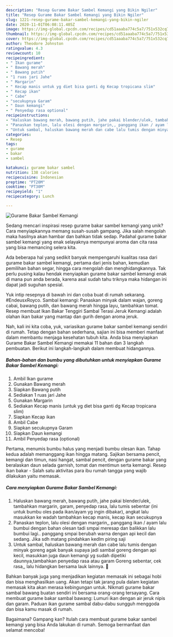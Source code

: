 ```yaml
---
description: "Resep Gurame Bakar Sambel Kemangi yang Bikin Ngiler"
title: "Resep Gurame Bakar Sambel Kemangi yang Bikin Ngiler"
slug: 1221-resep-gurame-bakar-sambel-kemangi-yang-bikin-ngiler
date: 2020-11-01T06:08:11.405Z
image: https://img-global.cpcdn.com/recipes/cd51aaaba774c5a7/751x532cq70/gurame-bakar-sambel-kemangi-foto-resep-utama.jpg
thumbnail: https://img-global.cpcdn.com/recipes/cd51aaaba774c5a7/751x532cq70/gurame-bakar-sambel-kemangi-foto-resep-utama.jpg
cover: https://img-global.cpcdn.com/recipes/cd51aaaba774c5a7/751x532cq70/gurame-bakar-sambel-kemangi-foto-resep-utama.jpg
author: Theodore Johnston
ratingvalue: 4.3
reviewcount: 10
recipeingredient:
- " Ikan gurame"
- " Bawang merah"
- " Bawang putih"
- "1 ruas jari Jahe"
- " Margarin"
- " Kecap manis untuk yg diet bisa ganti dg Kecap tropicana slim"
- " Kecap ikan"
- " Cabe"
- "secukupnya Garam"
- " Daun kemangi"
- " Penyedap rasa optional"
recipeinstructions:
- "Haluskan bawang merah, bawang putih, jahe pakai blender/ulek, tambahkan margarin, garam, penyedap rasa, lalu tumis sebentar (ini untuk bumbu oles pada ikan/ayam yg ingin dibakar), angkat lalu masukkan ke wadah tambahkan kecap manis, kecap ikan secukupnya"
- "Panaskan teplon, lalu olesi dengan margarin,, panggang ikan / ayam lalu bumbui dengan bahan olesan tadi smpai meresap dan balikkan lalu bumbui lagi.. panggang smpai berubah warna dengan api kecil dan sedang. Jika sdh matang pindahkan kedlm piring saji"
- "Untuk sambal, haluskan bawang merah dan cabe lalu tumis dengan minyak goreng agak banyak supaya jadi sambal goreng dengan api kecil, masukkan juga daun kemangi yg sudah dipetiki daunnya,tambahkan penyedap rasa atau garam Goreng sebentar, cek rasa,, lalu hidangkan bersama lauk lainnya. 🥰"
categories:
- Resep
tags:
- gurame
- bakar
- sambel

katakunci: gurame bakar sambel 
nutrition: 138 calories
recipecuisine: Indonesian
preptime: "PT20M"
cooktime: "PT30M"
recipeyield: "1"
recipecategory: Lunch

---
```



![Gurame Bakar Sambel Kemangi](https://img-global.cpcdn.com/recipes/cd51aaaba774c5a7/751x532cq70/gurame-bakar-sambel-kemangi-foto-resep-utama.jpg)

Sedang mencari inspirasi resep gurame bakar sambel kemangi yang unik? Cara menyiapkannya memang susah-susah gampang. Jika salah mengolah maka hasilnya akan hambar dan bahkan tidak sedap. Padahal gurame bakar sambel kemangi yang enak selayaknya mempunyai aroma dan cita rasa yang bisa memancing selera kita.

Ada beberapa hal yang sedikit banyak mempengaruhi kualitas rasa dari gurame bakar sambel kemangi, pertama dari jenis bahan, kemudian pemilihan bahan segar, hingga cara mengolah dan menghidangkannya. Tak perlu pusing kalau hendak menyiapkan gurame bakar sambel kemangi enak di mana pun anda berada, karena asal sudah tahu triknya maka hidangan ini dapat jadi suguhan spesial.

Yuk intip resepnya di bawah ini dan coba buat di rumah sekarang. ⠀⠀⠀⠀⠀ #EndeusxRoyco. Sambal kemangi: Panaskan minyak dalam wajan, goreng cabai, bawang putih, dan bawang merah hingga layu, tambahkan tomat. Resep membuat Ikan Bakar Tenggiri Sambal Terasi Jeruk Kemangi adalah olahan ikan bakar yang mantap dan gurih dengan aroma jeruk.


Nah, kali ini kita coba, yuk, variasikan gurame bakar sambel kemangi sendiri di rumah. Tetap dengan bahan sederhana, sajian ini bisa memberi manfaat dalam membantu menjaga kesehatan tubuh kita. Anda bisa menyiapkan Gurame Bakar Sambel Kemangi memakai 11 bahan dan 3 langkah pembuatan. Berikut ini langkah-langkah dalam membuat hidangannya.

<!--inarticleads1-->

##### Bahan-bahan dan bumbu yang dibutuhkan untuk menyiapkan Gurame Bakar Sambel Kemangi:

1. Ambil  Ikan gurame
1. Gunakan  Bawang merah
1. Siapkan  Bawang putih
1. Sediakan 1 ruas jari Jahe
1. Gunakan  Margarin
1. Sediakan  Kecap manis (untuk yg diet bisa ganti dg Kecap tropicana slim)
1. Siapkan  Kecap ikan
1. Ambil  Cabe
1. Siapkan secukupnya Garam
1. Siapkan  Daun kemangi
1. Ambil  Penyedap rasa (optional)


Pertama, menumis bumbu halus yang menjadi bumbu olesan ikan. Tahap kedua adalah memanggang ikan hingga matang. Sajikan bersama pencit, kemangi dan timun, nasi hangat, sambal pencit, dengan gurame bakar yang beralaskan daun selada garnish, tomat dan mentimun serta kemangi. Resep ikan bakar - Salah satu aktivitas para ibu rumah tangga yang wajib dilakukan yaitu memasak. 

<!--inarticleads2-->

##### Cara menyiapkan Gurame Bakar Sambel Kemangi:

1. Haluskan bawang merah, bawang putih, jahe pakai blender/ulek, tambahkan margarin, garam, penyedap rasa, lalu tumis sebentar (ini untuk bumbu oles pada ikan/ayam yg ingin dibakar), angkat lalu masukkan ke wadah tambahkan kecap manis, kecap ikan secukupnya
1. Panaskan teplon, lalu olesi dengan margarin,, panggang ikan / ayam lalu bumbui dengan bahan olesan tadi smpai meresap dan balikkan lalu bumbui lagi.. panggang smpai berubah warna dengan api kecil dan sedang. Jika sdh matang pindahkan kedlm piring saji
1. Untuk sambal, haluskan bawang merah dan cabe lalu tumis dengan minyak goreng agak banyak supaya jadi sambal goreng dengan api kecil, masukkan juga daun kemangi yg sudah dipetiki daunnya,tambahkan penyedap rasa atau garam Goreng sebentar, cek rasa,, lalu hidangkan bersama lauk lainnya. 🥰


Bahkan banyak juga yang menjadikan kegiatan memasak ini sebagai hobi dan bisa menghasilkan uang. Akan tetapi tak jarang pula dalam kegiatan memasak kita akan merasa kebingungan untuk. Nikmati gurame bakar sambal bawang buatan sendiri ini bersama orang-orang tersayang. Cara membuat gurame bakar sambal bawang: Lumuri ikan dengan air jeruk nipis dan garam. Paduan ikan gurame sambal dabu-dabu sungguh menggoda dan bisa kamu masak di rumah. 

Bagaimana? Gampang kan? Itulah cara membuat gurame bakar sambel kemangi yang bisa Anda lakukan di rumah. Semoga bermanfaat dan selamat mencoba!
